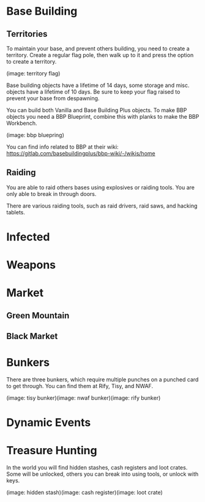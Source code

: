 # Base Building

## Territories

To maintain your base, and prevent others building, you need to create a territory.  Create a regular flag pole, then walk up to it and press the option to create a territory.

(image: territory flag)

Base building objects have a lifetime of 14 days, some storage and misc. objects have a lifetime of 10 days.  Be sure to keep your flag raised to prevent your base from despawning.

You can build both Vanilla and Base Building Plus objects.  To make BBP objects you need a BBP Blueprint, combine this with planks to make the BBP Workbench.

(image: bbp bluepring)

You can find info related to BBP at their wiki: https://gitlab.com/basebuildingplus/bbp-wiki/-/wikis/home

## Raiding

You are able to raid others bases using explosives or raiding tools.  You are only able to break in through doors.  

There are various raiding tools, such as raid drivers, raid saws, and hacking tablets.

# Infected

# Weapons


# Market

## Green Mountain



## Black Market

# Bunkers

There are three bunkers, which require multiple punches on a punched card to get through.  You can find them at Rify, Tisy, and NWAF.

(image: tisy bunker)(image: nwaf bunker)(image: rify bunker)

# Dynamic Events

# Treasure Hunting

In the world you will find hidden stashes, cash registers and loot crates.  Some will be unlocked, others you can break into using tools, or unlock with keys.

(image: hidden stash)(image: cash register)(image: loot crate)